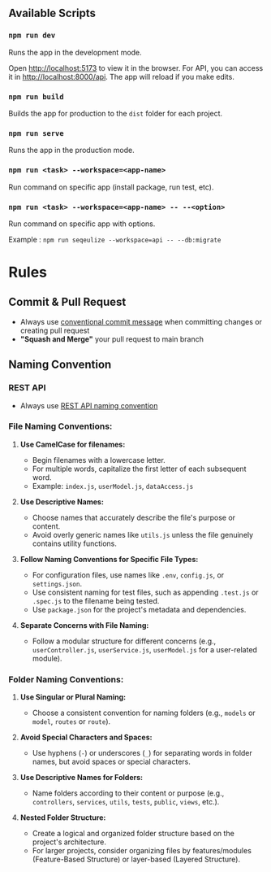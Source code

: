 

## Available Scripts

### `npm run dev`

Runs the app in the development mode.

Open [http://localhost:5173](http://localhost:5173) to view it in the browser. For API, you can access it in [http://localhost:8000/api](http://localhost:8000/api). The app will reload if you make edits.

### `npm run build`

Builds the app for production to the `dist` folder for each project.

### `npm run serve`

Runs the app in the production mode.

### `npm run <task> --workspace=<app-name>`

Run command on specific app (install package, run test, etc).

### `npm run <task> --workspace=<app-name> -- --<option>`

Run command on specific app with options.

Example : `npm run seqeulize --workspace=api -- --db:migrate`

# Rules

## Commit & Pull Request

- Always use [conventional commit message](https://www.conventionalcommits.org/en/v1.0.0/) when committing changes or creating pull request
- **"Squash and Merge"** your pull request to main branch

## Naming Convention

### REST API

- Always use [REST API naming convention](https://restfulapi.net/resource-naming/)

### File Naming Conventions:

1. **Use CamelCase for filenames:**
   - Begin filenames with a lowercase letter.
   - For multiple words, capitalize the first letter of each subsequent word.
   - Example: `index.js`, `userModel.js`, `dataAccess.js`

2. **Use Descriptive Names:**
   - Choose names that accurately describe the file's purpose or content.
   - Avoid overly generic names like `utils.js` unless the file genuinely contains utility functions.

3. **Follow Naming Conventions for Specific File Types:**
   - For configuration files, use names like `.env`, `config.js`, or `settings.json`.
   - Use consistent naming for test files, such as appending `.test.js` or `.spec.js` to the filename being tested.
   - Use `package.json` for the project's metadata and dependencies.

4. **Separate Concerns with File Naming:**
   - Follow a modular structure for different concerns (e.g., `userController.js`, `userService.js`, `userModel.js` for a user-related module).

### Folder Naming Conventions:

1. **Use Singular or Plural Naming:**
   - Choose a consistent convention for naming folders (e.g., `models` or `model`, `routes` or `route`).

2. **Avoid Special Characters and Spaces:**
   - Use hyphens (`-`) or underscores (`_`) for separating words in folder names, but avoid spaces or special characters.

3. **Use Descriptive Names for Folders:**
   - Name folders according to their content or purpose (e.g., `controllers`, `services`, `utils`, `tests`, `public`, `views`, etc.).

4. **Nested Folder Structure:**
   - Create a logical and organized folder structure based on the project's architecture.
   - For larger projects, consider organizing files by features/modules (Feature-Based Structure) or layer-based (Layered Structure).
